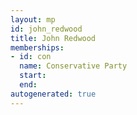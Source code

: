 ```yaml
---
layout: mp
id: john_redwood
title: John Redwood
memberships:
- id: con
  name: Conservative Party
  start: 
  end: 
autogenerated: true
---
```

